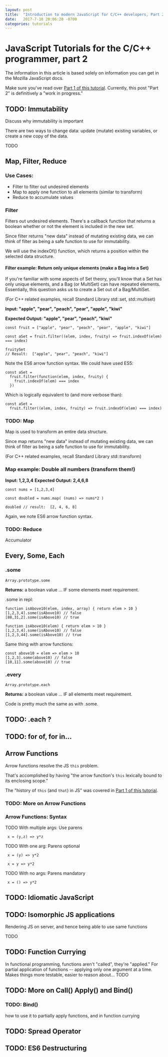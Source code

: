 ```yaml
---
layout: post
title:  "Introduction to modern JavaScript for C/C++ developers, Part 2"
date:   2017-7-10 20:06:20 -0700
categories: tutorials
---
```

# JavaScript Tutorials for the C/C++ programmer, part 2

The information in this article is based solely on information you can get
in the Mozilla JavaScript docs.

Make sure you've read over [Part 1 of this tutorial](http://blog.amandafalke.com/tutorials/2017/04/12/intro-to-modern-javascript-for-cpp-developers.html). Currently, this post "Part 2" is definitively a "work in
progress."

## TODO: Immutability
Discuss why immutability is important

There are two ways to change data: update (mutate) existing variables, or
create a new copy of the data.

TODO


## Map, Filter, Reduce

### Use Cases:
- Filter to filter out undesired elements
- Map to apply one function to all elements (similar to transform)
- Reduce to accumulate values

### Filter
Filters out undesired elements. There's a callback function that
returns a boolean whether or not the element is included in the new set.

Since filter returns "new data" instead of mutating existing data, we can
think of filter as being a safe function to use for immutability.

We will use the indexOf() function, which returns a position within the
selected data structure.

#### Filter example: Return only unique elements (make a Bag into a Set)
If you're familiar with some aspects of Set theory, you'll know that a Set
has only unique elements, and a Bag (or MultiSet) can have repeated elements.
Essentially, this question asks us to create a Set out of a Bag/MultiSet.

(For C++ related examples, recall Standard Library std::set, std::multiset)

**Input: "apple", "pear", "peach", "pear", "apple", "kiwi"**

**Expected Output: "apple", "pear", "peach", "kiwi"**

```
const fruit = ["apple", "pear", "peach", "pear", "apple", "kiwi"]

const aSet = fruit.filter((elem, index, fruity) => fruit.indexOf(elem) === index)

fruitySet
// Result:  ["apple", "pear", "peach", "kiwi"]
```

Note the ES6 arrow function syntax. We could have used ES5:

```
const aSet =
  fruit.filter(function(elem, index, fruity) {
    fruit.indexOf(elem) === index
  })
```
Which is logically equivalent to (and more verbose than):
```
const aSet =
  fruit.filter((elem, index, fruity) => fruit.indexOf(elem) === index)
```


### TODO: Map
Map is used to transform an entire data structure.

Since map returns "new data" instead of mutating existing data, we can
think of filter as being a safe function to use for immutability.

(For C++ related examples, recall Standard Library std::transform)

### Map example: Double all numbers (transform them!)

**Input: 1,2,3,4**
**Expected Output: 2,4,6,8**

```
const nums = [1,2,3,4]

const doubled = nums.map( (nums) => nums*2 )

doubled // result:  [2, 4, 6, 8]
```
Again, we note ES6 arrow function syntax.

### TODO: Reduce
Accumulator

## Every, Some, Each

### .some
`Array.prototype.some`

**Returns:** a boolean value … IF some elements meet requirement.

.some in repl:
```
function isAbove10(elem, index, array) { return elem > 10 }
[1,2,3,4].some(isAbove10) // false
[88,31,2].some(isAbove10) // true
```
```
function isAbove10(elem) { return elem > 10 }
[1,2,3,4].some(isAbove10) // false
[1,2,3,44].some(isAbove10) // true
```

Same thing with arrow functions:
```
const above10 = elem => elem > 10
[1,2,3].some(above10) // false
[10,11].some(above10) // true
```

### .every
`Array.prototype.each`

**Returns:** a boolean value … IF all elements meet requirement.

Code is pretty much the same as with .some.


## TODO: .each ?

## TODO: for of, for in...

## Arrow Functions
Arrow functions resolve the JS `this` problem.

That's accomplished by having "the arrow function's `this` lexically bound
to its enclosing scope."

The "history of `this` (and `that`) in JS" was covered in [Part 1 of this tutorial](http://blog.amandafalke.com/tutorials/2017/04/12/intro-to-modern-javascript-for-cpp-developers.html).

### TODO: More on Arrow Functions

### Arrow Functions: Syntax

TODO
With multiple args: Use parens

```
 x = (y,z) => y*z
```

TODO
With one arg: Parens optional

```
 x = (y) => y*2
```

```
 x = y => y*2
```


TODO
With no args: Parens mandatory

```
 x = () => y*2
```

## TODO: Idiomatic JavaScript

## TODO: Isomorphic JS applications
Rendering JS on server, and hence being able to use same functions

TODO


## TODO: Function Currying
In functional programming, functions aren't "called", they're "applied."
For partial application of functions -- applying only one argument at a time.
Makes things more testable, easier to reason about... TODO

## TODO: More on Call() Apply() and Bind()

### TODO: Bind()
how to use it to partially apply functions, and in function currying

## TODO: Spread Operator

## TODO: ES6 Destructuring
